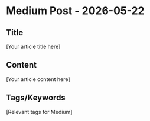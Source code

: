 # Medium Post - 2026-05-22

## Title
[Your article title here]

## Content
[Your article content here]

## Tags/Keywords
[Relevant tags for Medium]
